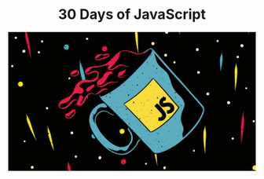 

<div align="center">

# **30 Days of JavaScript**

  <img src="Day_0/readme/EzgdmaCQuT84bgDL4fhXZS.jpg">
</div>


